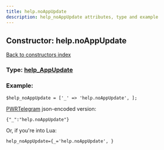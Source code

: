 ```yaml
---
title: help.noAppUpdate
description: help_noAppUpdate attributes, type and example
---
```

## Constructor: help.noAppUpdate  
[Back to constructors index](index.md)






### Type: [help\_AppUpdate](../types/help_AppUpdate.md)


### Example:

```
$help_noAppUpdate = ['_' => 'help.noAppUpdate', ];
```  

[PWRTelegram](https://pwrtelegram.xyz) json-encoded version:

```
{"_":"help.noAppUpdate"}
```


Or, if you're into Lua:  


```
help_noAppUpdate={_='help.noAppUpdate', }

```


